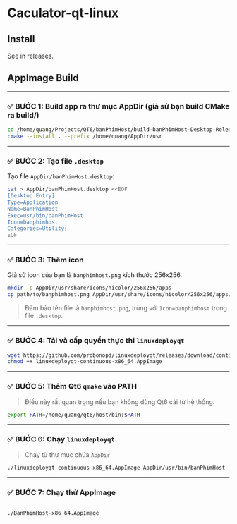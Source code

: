 # Caculator-qt-linux
## Install
See in releases.
## AppImage Build
---

### ✅ BƯỚC 1: **Build app ra thư mục AppDir (giả sử bạn build CMake ra build/)**

```bash
cd /home/quang/Projects/QT6/banPhimHost/build-banPhimHost-Desktop-Release
cmake --install . --prefix /home/quang/AppDir/usr

```

---

### ✅ BƯỚC 2: **Tạo file `.desktop`**

Tạo file `AppDir/banPhimHost.desktop`:

```bash
cat > AppDir/banPhimHost.desktop <<EOF
[Desktop Entry]
Type=Application
Name=BanPhimHost
Exec=usr/bin/banPhimHost
Icon=banphimhost
Categories=Utility;
EOF
```

---

### ✅ BƯỚC 3: **Thêm icon**

Giả sử icon của bạn là `banphimhost.png` kích thước 256x256:

```bash
mkdir -p AppDir/usr/share/icons/hicolor/256x256/apps
cp path/to/banphimhost.png AppDir/usr/share/icons/hicolor/256x256/apps/
```

> Đảm bảo tên file là `banphimhost.png`, trùng với `Icon=banphimhost` trong file `.desktop`.

---

### ✅ BƯỚC 4: **Tải và cấp quyền thực thi `linuxdeployqt`**

```bash
wget https://github.com/probonopd/linuxdeployqt/releases/download/continuous/linuxdeployqt-continuous-x86_64.AppImage
chmod +x linuxdeployqt-continuous-x86_64.AppImage
```

---

### ✅ BƯỚC 5: **Thêm Qt6 `qmake` vào PATH**

> Điều này rất quan trọng nếu bạn không dùng Qt6 cài từ hệ thống.

```bash
export PATH=/home/quang/qt6/host/bin:$PATH
```

---

### ✅ BƯỚC 6: **Chạy `linuxdeployqt`**

> Chạy từ thư mục chứa `AppDir`

```bash
./linuxdeployqt-continuous-x86_64.AppImage AppDir/usr/bin/banPhimHost -appimage
```

---

### ✅ BƯỚC 7: **Chạy thử AppImage**

```bash

./BanPhimHost-x86_64.AppImage
```
